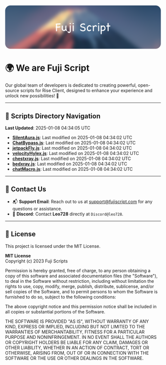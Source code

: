 ![Banner](.github/b.webp)

# 🌍 **We are Fuji Script**

Our global team of developers is dedicated to creating powerful, open-source scripts for Rise Client, designed to enhance your experience and unlock new possibilities! 🌟

---
<!-- SCRIPTS_NAVIGATION_START -->
## 📂 **Scripts Directory Navigation**

**Last Updated**: 2025-01-08 04:34:05 UTC

- **[SilentAura.js](scripts/SilentAura.js)**: Last modified on 2025-01-08 04:34:02 UTC
- **[ChatBypass.js](scripts/ChatBypass.js)**: Last modified on 2025-01-08 04:34:02 UTC
- **[jetpackFly.js](scripts/jetpackFly.js)**: Last modified on 2025-01-08 04:34:02 UTC
- **[velocityHylex.js](scripts/velocityHylex.js)**: Last modified on 2025-01-08 04:34:02 UTC
- **[chestxray.js](scripts/chestxray.js)**: Last modified on 2025-01-08 04:34:02 UTC
- **[bedxray.js](scripts/bedxray.js)**: Last modified on 2025-01-08 04:34:02 UTC
- **[chatMacro.js](scripts/chatMacro.js)**: Last modified on 2025-01-08 04:34:02 UTC

<!-- SCRIPTS_NAVIGATION_END -->

---

## 💬 **Contact Us**  
- 📬 **Support Email**: Reach out to us at [support@fujiscript.com](mailto:support@fujiscript.com) for any questions or assistance.  
- 💬 **Discord**: Contact **Leo728** directly at `Discord@leo728`.

---

## 📜 **License**

This project is licensed under the MIT License.  

**MIT License**  
Copyright (c) 2023 Fuji Scripts  

Permission is hereby granted, free of charge, to any person obtaining a copy of this software and associated documentation files (the "Software"), to deal in the Software without restriction, including without limitation the rights to use, copy, modify, merge, publish, distribute, sublicense, and/or sell copies of the Software, and to permit persons to whom the Software is furnished to do so, subject to the following conditions:  

The above copyright notice and this permission notice shall be included in all copies or substantial portions of the Software.  

THE SOFTWARE IS PROVIDED "AS IS", WITHOUT WARRANTY OF ANY KIND, EXPRESS OR IMPLIED, INCLUDING BUT NOT LIMITED TO THE WARRANTIES OF MERCHANTABILITY, FITNESS FOR A PARTICULAR PURPOSE AND NONINFRINGEMENT. IN NO EVENT SHALL THE AUTHORS OR COPYRIGHT HOLDERS BE LIABLE FOR ANY CLAIM, DAMAGES OR OTHER LIABILITY, WHETHER IN AN ACTION OF CONTRACT, TORT OR OTHERWISE, ARISING FROM, OUT OF OR IN CONNECTION WITH THE SOFTWARE OR THE USE OR OTHER DEALINGS IN THE SOFTWARE.  
